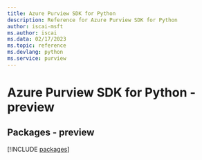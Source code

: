 ```yaml
---
title: Azure Purview SDK for Python
description: Reference for Azure Purview SDK for Python
author: iscai-msft
ms.author: iscai
ms.data: 02/17/2023
ms.topic: reference
ms.devlang: python
ms.service: purview
---
```

# Azure Purview SDK for Python - preview
## Packages - preview
[!INCLUDE [packages](purview-index.md)]